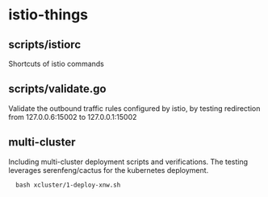 # istio-things

## scripts/istiorc

Shortcuts of istio commands

## scripts/validate.go

Validate the outbound traffic rules configured by istio, by testing redirection from 127.0.0.6:15002 to 127.0.0.1:15002

## multi-cluster

Including multi-cluster deployment scripts and verifications. The testing leverages serenfeng/cactus for the kubernetes deployment.

```
  bash xcluster/1-deploy-xnw.sh
```
